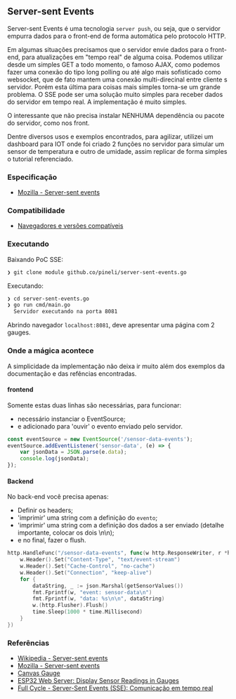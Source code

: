 ## Server-sent Events

Server-sent Events é uma tecnologia `server push`, ou seja, que o servidor empurra dados para o front-end de forma automática pelo protocolo HTTP. 

Em algumas situações precisamos que o servidor envie dados para o front-end, para atualizações em "tempo real" de alguma coisa. 
Podemos utilizar desde um simples GET a todo momento, o famoso AJAX, como podemos fazer uma conexão do tipo long polling ou até algo mais sofisticado como websocket, que de fato mantem uma conexão multi-direcinal entre cliente s servidor. Porém esta última para coisas mais simples torna-se um grande problema. 
O SSE pode ser uma solução muito simples para receber dados do servidor em tempo real. A implementação é muito simples.

O interessante que não precisa instalar NENHUMA dependência ou pacote do servidor, como nos front.

Dentre diversos usos e exemplos encontrados, para agilizar, utilizei um dashboard para IOT onde foi criado 2 funções no servidor para simular um sensor de temperatura e outro de umidade, assim replicar de forma simples o tutorial referenciado.

### Especificação

- [Mozilla - Server-sent events
](https://developer.mozilla.org/en-US/docs/Web/API/Server-sent_events)

### Compatibilidade

- [Navegadores e versões compatíveis](https://developer.mozilla.org/en-US/docs/Web/API/EventSource#browser_compatibility)

### Executando

Baixando PoC SSE:
```sh
❯ git clone module github.co/pineli/server-sent-events.go
````
Executando:
```sh
❯ cd server-sent-events.go
❯ go run cmd/main.go
  Servidor executando na porta 8081
````

Abrindo navegador `localhost:8081`, deve apresentar uma página com 2 gauges.

### Onde a mágica acontece

A simplicidade da implementação não deixa ir muito além dos exemplos da documentação e das refências encontradas.

#### frontend

Somente estas duas linhas são necessárias, para funcionar:
- necessário instanciar o EventSource;
- e adicionado para 'ouvir' o evento enviado pelo servidor.


```js
const eventSource = new EventSource('/sensor-data-events');
eventSource.addEventListener('sensor-data', (e) => {
    var jsonData = JSON.parse(e.data);
    console.log(jsonData);
});
```

#### Backend

No back-end você precisa apenas:

- Definir os headers;
- 'imprimir' uma string com a definição do `evento`;
- 'imprimir' uma string com a definição dos dados a ser enviado (detalhe importante, colocar os dois \n\n);
- e no final, fazer o flush.

```go
http.HandleFunc("/sensor-data-events", func(w http.ResponseWriter, r *http.Request) {
	w.Header().Set("Content-Type", "text/event-stream")
	w.Header().Set("Cache-Control", "no-cache")
	w.Header().Set("Connection", "keep-alive")
	for {
		dataString, _ := json.Marshal(getSensorValues())
		fmt.Fprintf(w, "event: sensor-data\n")
		fmt.Fprintf(w, "data: %s\n\n", dataString)
		w.(http.Flusher).Flush()
		time.Sleep(1000 * time.Millisecond)
	}
})
```


### Referências

- [Wikipedia - Server-sent events
](https://en.wikipedia.org/wiki/Server-sent_events)
- [Mozilla - Server-sent events](https://developer.mozilla.org/en-US/docs/Web/API/Server-sent_events)
- [Canvas Gauge](https://canvas-gauges.com/documentation/examples/)
- [ESP32 Web Server: Display Sensor Readings in Gauges](https://randomnerdtutorials.com/esp32-web-server-gauges/)
- [Full Cycle - Server-Sent Events (SSE): Comunicação em tempo real
](https://www.youtube.com/watch?v=5TN9cyGev1M&t=4s)




